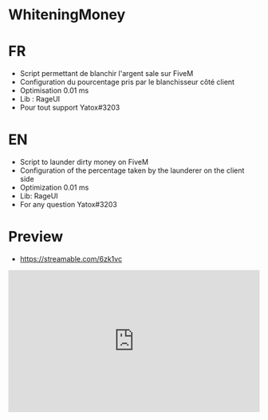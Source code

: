 # WhiteningMoney

# FR
- Script permettant de blanchir l'argent sale sur FiveM
- Configuration du pourcentage pris par le blanchisseur côté client
- Optimisation 0.01 ms
- Lib : RageUI
- Pour tout support Yatox#3203

# EN
- Script to launder dirty money on FiveM
- Configuration of the percentage taken by the launderer on the client side
- Optimization 0.01 ms
- Lib: RageUI
- For any question Yatox#3203

# Preview
- https://streamable.com/6zk1vc

<div style="width:100%;height:0px;position:relative;padding-bottom:56.250%;"><iframe src="https://streamable.com/e/6zk1vc" frameborder="0" width="100%" height="100%" allowfullscreen style="width:100%;height:100%;position:absolute;left:0px;top:0px;overflow:hidden;"></iframe></div>
